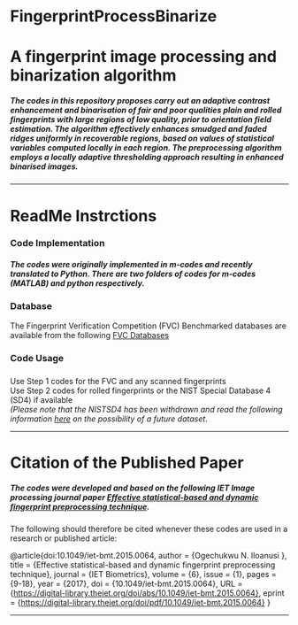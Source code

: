 # FingerprintProcessBinarize

# A fingerprint image processing and binarization algorithm 

##### The codes in this repository proposes carry out an adaptive contrast enhancement and binarisation of fair and poor qualities plain and rolled fingerprints with large regions of low quality, prior to orientation field estimation. The algorithm effectively enhances smudged and faded ridges uniformly in recoverable regions, based on values of statistical variables computed locally in each region. The preprocessing algorithm employs a locally adaptive thresholding approach resulting in enhanced binarised images. 

<hr/>

# ReadMe Instrctions

### Code Implementation
##### The codes were originally implemented in m-codes and recently translated to Python. There are two folders of codes for m-codes (MATLAB) and python respectively.


### Database
The Fingerprint Verification Competition (FVC) Benchmarked databases are available from the following <a href="link http://bias.csr.unibo.it/fvc2000/databases.asp"> FVC Databases </a>

### Code Usage

##### 
Use Step 1 codes for the FVC and any scanned fingerprints <br>
Use Step 2 codes for rolled fingerprints or the NIST Special Database 4 (SD4) if available<br>
<i>(Please note that the NISTSD4 has been withdrawn and read the following information <a href="https://www.nist.gov/srd/nist-special-database-4">here</a> on the possibility of a future dataset</i>.

<hr/>

# Citation of the Published Paper

##### The codes were developed and based on the following IET Image processing journal paper <a href="https://digital-library.theiet.org/doi/10.1049/iet-bmt.2015.0064">Effective statistical-based and dynamic fingerprint preprocessing technique</a>. <br>

The following should therefore be cited whenever these codes are used in a research or published article:

@article{doi:10.1049/iet-bmt.2015.0064,
author = {Ogechukwu N. Iloanusi },
title = {Effective statistical-based and dynamic fingerprint preprocessing technique},
journal = {IET Biometrics},
volume = {6},
issue = {1},
pages = {9-18},
year = {2017},
doi = {10.1049/iet-bmt.2015.0064},
URL = {https://digital-library.theiet.org/doi/abs/10.1049/iet-bmt.2015.0064},
eprint = {https://digital-library.theiet.org/doi/pdf/10.1049/iet-bmt.2015.0064}
}

<hr/>
